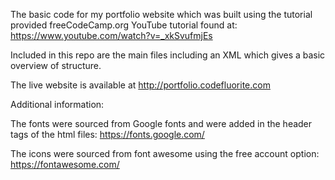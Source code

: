 The basic code for my portfolio website which was built using the tutorial provided freeCodeCamp.org YouTube tutorial found at: https://www.youtube.com/watch?v=_xkSvufmjEs

Included in this repo are the main files including an XML which gives a basic overview of structure. 

The live website is available at http://portfolio.codefluorite.com 

Additional information: 

The fonts were sourced from Google fonts and were added in the header tags of the html files: https://fonts.google.com/

The icons were sourced from font awesome using the free account option: https://fontawesome.com/
